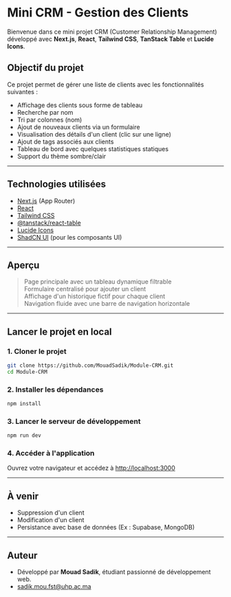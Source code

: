 # Mini CRM - Gestion des Clients

Bienvenue dans ce mini projet CRM (Customer Relationship Management) développé avec **Next.js**, **React**, **Tailwind CSS**, **TanStack Table** et **Lucide Icons**.

## Objectif du projet

Ce projet permet de gérer une liste de clients avec les fonctionnalités suivantes :

-  Affichage des clients sous forme de tableau
-  Recherche par nom
-  Tri par colonnes (nom)
-  Ajout de nouveaux clients via un formulaire
-  Visualisation des détails d'un client (clic sur une ligne)
-  Ajout de tags associés aux clients
-  Tableau de bord avec quelques statistiques statiques
-  Support du thème sombre/clair

---

##  Technologies utilisées

- [Next.js](https://nextjs.org/) (App Router)
- [React](https://react.dev/)
- [Tailwind CSS](https://tailwindcss.com/)
- [@tanstack/react-table](https://tanstack.com/table/v8)
- [Lucide Icons](https://lucide.dev/)
- [ShadCN UI](https://ui.shadcn.dev/) (pour les composants UI)

---

##  Aperçu

>  Page principale avec un tableau dynamique filtrable  
>  Formulaire centralisé pour ajouter un client  
>  Affichage d'un historique fictif pour chaque client  
>  Navigation fluide avec une barre de navigation horizontale

---

##  Lancer le projet en local

### 1. Cloner le projet
```bash
git clone https://github.com/MouadSadik/Module-CRM.git
cd Module-CRM
```

### 2. Installer les dépendances
```bash
npm install
```

### 3. Lancer le serveur de développement
```bash
npm run dev
```

### 4. Accéder à l'application
Ouvrez votre navigateur et accédez à [http://localhost:3000](http://localhost:3000)

---

##  À venir

-  Suppression d'un client
-  Modification d'un client
-  Persistance avec base de données (Ex : Supabase, MongoDB)

---

##  Auteur

- Développé par **Mouad Sadik**, étudiant passionné de développement web.
- sadik.mou.fst@uhp.ac.ma
